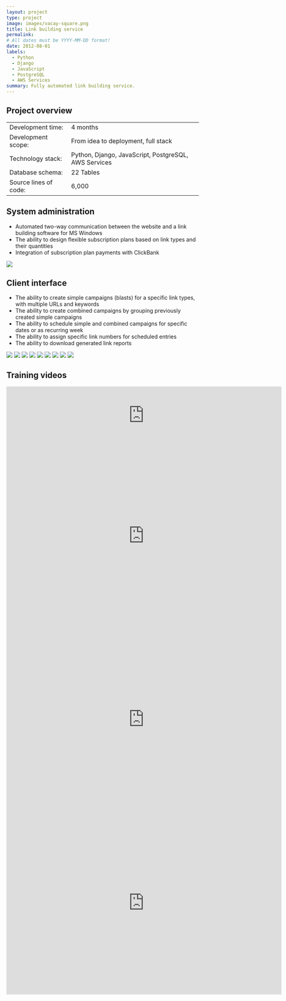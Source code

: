 ```yaml
---
layout: project
type: project
image: images/vacay-square.png
title: Link building service
permalink: 
# All dates must be YYYY-MM-DD format!
date: 2012-08-01
labels:
  - Python
  - Django
  - JavaScript
  - PostgreSQL
  - AWS Services
summary: Fully automated link building service.
---
```


## Project overview

<table>
  <tr>
    <td>Development time:&nbsp;</td>
    <td>4 months</td>
  </tr>
  <tr>
    <td>Development scope:&nbsp;</td>
    <td>From idea to deployment, full stack</td>
  </tr>
  <tr>
    <td>Technology stack:&nbsp;</td>
    <td>Python, Django, JavaScript, PostgreSQL, AWS Services</td>
  </tr>
  <tr>
    <td>Database schema:&nbsp;</td>
    <td>22 Tables</td>
  </tr>
  <tr>
    <td>Source lines of code:&nbsp;</td>
    <td>6,000</td>
  </tr>
</table>

## System administration

- Automated two-way communication between the website and a link building software for MS Windows 
- The ability to design flexible subscription plans based on link types and their quantities
- Integration of subscription plan payments with ClickBank

<div class="ui small rounded images">
  <a href="../images/bd_01.png" target="_blank"><img class="ui image" src="../images/bd_01.png"></a>
</div>

## Client interface

- The ability to create simple campaigns (blasts) for a specific link types, with multiple URLs and keywords
- The ability to create combined campaigns by grouping previously created simple campaigns
- The ability to schedule simple and combined campaigns for specific dates or as recurring week
- The ability to assign specific link numbers for scheduled entries
- The ability to download generated link reports

<div class="ui small rounded images">
  <a href="../images/bd_02.png" target="_blank"><img class="ui image" src="../images/bd_02.png"></a>
  <a href="../images/bd_03.png" target="_blank"><img class="ui image" src="../images/bd_03.png"></a>
  <a href="../images/bd_04.png" target="_blank"><img class="ui image" src="../images/bd_04.png"></a>
  <a href="../images/bd_05.png" target="_blank"><img class="ui image" src="../images/bd_05.png"></a>
  <a href="../images/bd_06.png" target="_blank"><img class="ui image" src="../images/bd_06.png"></a>
  <a href="../images/bd_07.png" target="_blank"><img class="ui image" src="../images/bd_07.png"></a>
  <a href="../images/bd_08.png" target="_blank"><img class="ui image" src="../images/bd_08.png"></a>
  <a href="../images/bd_09.png" target="_blank"><img class="ui image" src="../images/bd_09.png"></a>
  <a href="../images/bd_10.png" target="_blank"><img class="ui image" src="../images/bd_10.png"></a>
</div>

## Training videos

<iframe width="720" src="https://www.youtube.com/embed/g81XCqnbok0" frameborder="0" allow="accelerometer; autoplay; encrypted-media; gyroscope; picture-in-picture" allowfullscreen></iframe>

<iframe width="720" height="480" src="https://www.youtube.com/embed/HNOezP2qHIo" frameborder="0" allow="accelerometer; autoplay; encrypted-media; gyroscope; picture-in-picture" allowfullscreen></iframe>

<iframe width="720" height="480" src="https://www.youtube.com/embed/IQtwsWDiDy8" frameborder="0" allow="accelerometer; autoplay; encrypted-media; gyroscope; picture-in-picture" allowfullscreen></iframe>

<iframe width="720" height="480" src="https://www.youtube.com/embed/WOzLF-T7w4Y" frameborder="0" allow="accelerometer; autoplay; encrypted-media; gyroscope; picture-in-picture" allowfullscreen></iframe>


